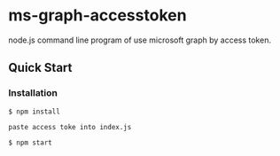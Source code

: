 # ms-graph-accesstoken
node.js command line program of use microsoft graph by access token.

## Quick Start
### Installation

``` $ npm install ``` 

``` paste access toke into index.js ``` 

``` $ npm start ``` 

